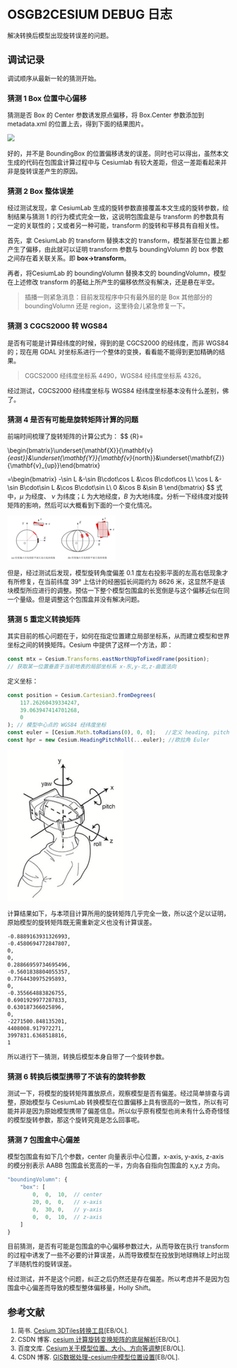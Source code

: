 # OSGB2CESIUM DEBUG 日志

解决转换后模型出现旋转误差的问题。

## 调试记录

调试顺序从最新一轮的猜测开始。

### 猜测 1   Box 位置中心偏移

猜测是否 Box 的 Center 参数诱发原点偏移，将 Box.Center 参数添加到 metadata.xml 的位置上去，得到下面的结果图片。

![](debug/d1.png)

好的，并不是 BoundingBox 的位置偏移诱发的误差。同时也可以得出，虽然本文生成的代码在包围盒计算过程中与 Cesiumlab 有较大差距，但这一差距看起来并非是旋转误差产生的原因。

### 猜测 2 Box 整体误差

经过测试发现，拿 CesiumLab 生成的旋转参数直接覆盖本文生成的旋转参数，绘制结果与猜测 1 的行为模式完全一致，这说明包围盒是与 transform 的参数具有一定的关联性的；又或者另一种可能，transform 的旋转和平移具有自相关性。

首先，拿 CesiumLab 的 transform 替换本文的 transform，模型甚至在位置上都产生了偏移，由此就可以证明 transform 参数与 boundingVolumn 的 box 参数之间存在着关联关系。即  **box$\rightarrow$transform**。

再者，将CesiumLab 的 boundingVolumn 替换本文的 boundingVolumn，模型在上述修改 transform 的基础上所产生的偏移依然没有解决，还是悬在半空。

> 插播一则紧急消息：目前发现程序中只有最外层的是 Box 其他部分的 boundingVolumn 还是 region，这里待会儿紧急修复一下。

### 猜测 3 CGCS2000 转 WGS84

是否有可能是计算经纬度的时候，得到的是 CGCS2000 的经纬度，而非 WGS84 的；现在用 GDAL 对坐标系进行一个整体的变换，看看能不能得到更加精确的结果。

> CGCS2000 经纬度坐标系 4490，WGS84 经纬度坐标系 4326。

经过测试，CGCS2000 经纬度坐标与 WGS84 经纬度坐标基本没有什么差别，佛了。

### 猜测 4 是否有可能是旋转矩阵计算的问题

前端时间梳理了旋转矩阵的计算公式为：
$$
{R}=

\begin{bmatrix}\underset{\mathbf{X}}{\mathbf{v}_{east}}&\underset{\mathbf{Y}}{\mathbf{v}_{north}}&\underset{\mathbf{Z}}{\mathbf{v}_{up}}\end{bmatrix}

=\begin{bmatrix}
-\sin L		&-\sin B\cdot\cos L	&\cos B\cdot\cos L\\
\cos L		&-\sin B\cdot\sin L	&\cos B\cdot\sin L\\
0			&\cos B			&\sin B
\end{bmatrix}
$$
式中，$\mu$ 为经度、 $\nu$ 为纬度；$L$ 为大地经度，$B$ 为大地纬度。分析一下经纬度对旋转矩阵的影响，然后可以大概看到下面的一个变化情况。

<img src="debug/d2.png" alt="形变分析" style="zoom:24%;" />

但是，经过测试后发现，模型旋转角度偏差 0.1 度左右投影平面的左高右低现象才有所修复，在当前纬度 39° 上估计的经圈弧长间距约为 8626 米，这显然不是该块模型所应进行的调整。预估一下整个模型包围盒的长宽倒是与这个偏移近似在同一个量级。但是调整这个包围盒并没有解决问题。

### 猜测 5 重定义转换矩阵

其实目前的核心问题在于，如何在指定位置建立局部坐标系，从而建立模型和世界坐标之间的转换矩阵。Cesium 中提供了这样一个方法，即：

```js
const mtx = Cesium.Transforms.eastNorthUpToFixedFrame(position);
// 获取某一位置垂直于当前地表的局部坐标系 x-东,y-北,z-曲面法向
```

定义坐标：

```js
const position = Cesium.Cartesian3.fromDegrees(
    117.26260439334247,
    39.063947414701268,
    0
); // 模型中心点的 WGS84 经纬度坐标
const euler = [Cesium.Math.toRadians(0), 0, 0];   //定义 heading, pitch, roll
const hpr = new Cesium.HeadingPitchRoll(...euler); //欧拉角 Euler
```

<img src="debug/d3.jpg" alt="hpr" style="zoom:50%;" />

计算结果如下，与本项目计算所用的旋转矩阵几乎完全一致，所以这个足以证明，原始模型的旋转矩阵既无需重新定义也没有计算误差。

```
-0.8889163931326993,
-0.4580694772847807,
0,
0,
0.28866959734695496,
-0.5601838804055357,
0.7764430975295893,
0,
-0.355664883826755,
0.6901929977287833,
0.630187366025896,
0,
-2271500.848135201,
4408008.917972271,
3997831.6368518816,
1
```

所以进行下一猜测，转换后模型本身自带了一个旋转参数。

### 猜测 6 转换后模型携带了不该有的旋转参数

测试一下，将模型的旋转矩阵置放原点，观察模型是否有偏差。经过简单排查与调整，原始模型与 CesiumLab 转换模型在位置偏移上具有很高的一致性，所以有可能并非是因为原始模型携带了偏差信息。所以似乎原有模型也尚未有什么奇奇怪怪的模型旋转参数，那这个旋转究竟是怎么回事呢。

### 猜测 7 包围盒中心偏差

模型包围盒有如下几个参数，center 向量表示中心位置，x-axis, y-axis, z-axis 的模分别表示 AABB 包围盒长宽高的一半，方向各自指向包围盒的 x,y,z 方向。

```js
"boundingVolumn": {
    "box": [
        0,  0,  10,  // center
        20, 0,  0,   // x-axis
        0,  30, 0,   // y-axis
        0,  0,  10,  // z-axis
    ]
}
```

目前猜测，是否有可能是包围盒的中心偏移参数过大，从而导致在执行 transform 的过程中诱发了一些不必要的计算误差，从而导致模型在投放到地球椭球上时出现了半随机性的旋转误差。

经过测试，并不是这个问题，纠正之后仍然还是存在偏差。所以考虑并不是因为包围盒中心偏差而导致的模型整体偏移量，Holly Shift。







## 参考文献

1. 简书. [Cesium 3DTiles转换工具](https://www.jianshu.com/p/e5aab3e1fcab)[EB/OL].
1. CSDN 博客. [cesium 计算旋转变换矩阵的底层解析](https://blog.csdn.net/xinleicol/article/details/114799886)[EB/OL].
1. 百度文库. [Cesium关于模型位置、大小、方向等调整](https://wenku.baidu.com/view/f58aa62d7a563c1ec5da50e2524de518964bd309.html)[EB/OL].
1. CSDN 博客. [GIS数据处理-cesium中模型位置设置](https://blog.csdn.net/qq_36213352/article/details/124330263)[EB/OL].

